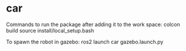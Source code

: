 # car
Commands to run the package after adding it to the work space:
    colcon build 
    source install/local_setup.bash

To spawn the robot in gazebo:
    ros2 launch car gazebo.launch.py